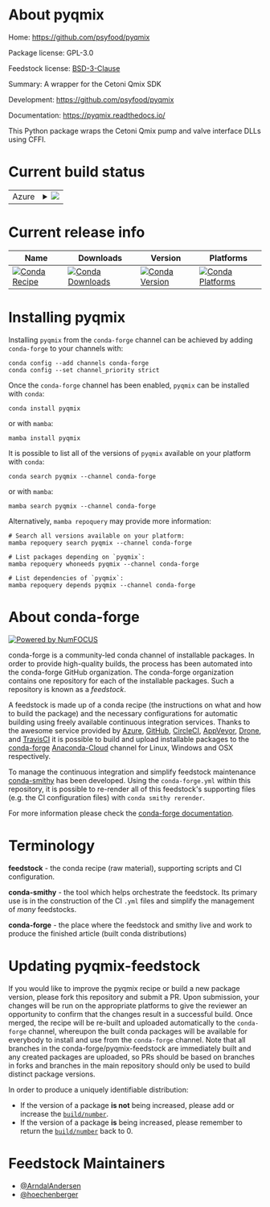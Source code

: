 About pyqmix
============

Home: https://github.com/psyfood/pyqmix

Package license: GPL-3.0

Feedstock license: [BSD-3-Clause](https://github.com/conda-forge/pyqmix-feedstock/blob/main/LICENSE.txt)

Summary: A wrapper for the Cetoni Qmix SDK

Development: https://github.com/psyfood/pyqmix

Documentation: https://pyqmix.readthedocs.io/

This Python package wraps the Cetoni Qmix pump and valve interface DLLs
using CFFI.


Current build status
====================


<table>
    
  <tr>
    <td>Azure</td>
    <td>
      <details>
        <summary>
          <a href="https://dev.azure.com/conda-forge/feedstock-builds/_build/latest?definitionId=4127&branchName=main">
            <img src="https://dev.azure.com/conda-forge/feedstock-builds/_apis/build/status/pyqmix-feedstock?branchName=main">
          </a>
        </summary>
        <table>
          <thead><tr><th>Variant</th><th>Status</th></tr></thead>
          <tbody><tr>
              <td>linux_64_python3.10.____cpython</td>
              <td>
                <a href="https://dev.azure.com/conda-forge/feedstock-builds/_build/latest?definitionId=4127&branchName=main">
                  <img src="https://dev.azure.com/conda-forge/feedstock-builds/_apis/build/status/pyqmix-feedstock?branchName=main&jobName=linux&configuration=linux_64_python3.10.____cpython" alt="variant">
                </a>
              </td>
            </tr><tr>
              <td>linux_64_python3.11.____cpython</td>
              <td>
                <a href="https://dev.azure.com/conda-forge/feedstock-builds/_build/latest?definitionId=4127&branchName=main">
                  <img src="https://dev.azure.com/conda-forge/feedstock-builds/_apis/build/status/pyqmix-feedstock?branchName=main&jobName=linux&configuration=linux_64_python3.11.____cpython" alt="variant">
                </a>
              </td>
            </tr><tr>
              <td>linux_64_python3.8.____cpython</td>
              <td>
                <a href="https://dev.azure.com/conda-forge/feedstock-builds/_build/latest?definitionId=4127&branchName=main">
                  <img src="https://dev.azure.com/conda-forge/feedstock-builds/_apis/build/status/pyqmix-feedstock?branchName=main&jobName=linux&configuration=linux_64_python3.8.____cpython" alt="variant">
                </a>
              </td>
            </tr><tr>
              <td>linux_64_python3.9.____cpython</td>
              <td>
                <a href="https://dev.azure.com/conda-forge/feedstock-builds/_build/latest?definitionId=4127&branchName=main">
                  <img src="https://dev.azure.com/conda-forge/feedstock-builds/_apis/build/status/pyqmix-feedstock?branchName=main&jobName=linux&configuration=linux_64_python3.9.____cpython" alt="variant">
                </a>
              </td>
            </tr><tr>
              <td>osx_64_python3.10.____cpython</td>
              <td>
                <a href="https://dev.azure.com/conda-forge/feedstock-builds/_build/latest?definitionId=4127&branchName=main">
                  <img src="https://dev.azure.com/conda-forge/feedstock-builds/_apis/build/status/pyqmix-feedstock?branchName=main&jobName=osx&configuration=osx_64_python3.10.____cpython" alt="variant">
                </a>
              </td>
            </tr><tr>
              <td>osx_64_python3.11.____cpython</td>
              <td>
                <a href="https://dev.azure.com/conda-forge/feedstock-builds/_build/latest?definitionId=4127&branchName=main">
                  <img src="https://dev.azure.com/conda-forge/feedstock-builds/_apis/build/status/pyqmix-feedstock?branchName=main&jobName=osx&configuration=osx_64_python3.11.____cpython" alt="variant">
                </a>
              </td>
            </tr><tr>
              <td>osx_64_python3.8.____cpython</td>
              <td>
                <a href="https://dev.azure.com/conda-forge/feedstock-builds/_build/latest?definitionId=4127&branchName=main">
                  <img src="https://dev.azure.com/conda-forge/feedstock-builds/_apis/build/status/pyqmix-feedstock?branchName=main&jobName=osx&configuration=osx_64_python3.8.____cpython" alt="variant">
                </a>
              </td>
            </tr><tr>
              <td>osx_64_python3.9.____cpython</td>
              <td>
                <a href="https://dev.azure.com/conda-forge/feedstock-builds/_build/latest?definitionId=4127&branchName=main">
                  <img src="https://dev.azure.com/conda-forge/feedstock-builds/_apis/build/status/pyqmix-feedstock?branchName=main&jobName=osx&configuration=osx_64_python3.9.____cpython" alt="variant">
                </a>
              </td>
            </tr><tr>
              <td>osx_arm64_python3.10.____cpython</td>
              <td>
                <a href="https://dev.azure.com/conda-forge/feedstock-builds/_build/latest?definitionId=4127&branchName=main">
                  <img src="https://dev.azure.com/conda-forge/feedstock-builds/_apis/build/status/pyqmix-feedstock?branchName=main&jobName=osx&configuration=osx_arm64_python3.10.____cpython" alt="variant">
                </a>
              </td>
            </tr><tr>
              <td>osx_arm64_python3.11.____cpython</td>
              <td>
                <a href="https://dev.azure.com/conda-forge/feedstock-builds/_build/latest?definitionId=4127&branchName=main">
                  <img src="https://dev.azure.com/conda-forge/feedstock-builds/_apis/build/status/pyqmix-feedstock?branchName=main&jobName=osx&configuration=osx_arm64_python3.11.____cpython" alt="variant">
                </a>
              </td>
            </tr><tr>
              <td>osx_arm64_python3.8.____cpython</td>
              <td>
                <a href="https://dev.azure.com/conda-forge/feedstock-builds/_build/latest?definitionId=4127&branchName=main">
                  <img src="https://dev.azure.com/conda-forge/feedstock-builds/_apis/build/status/pyqmix-feedstock?branchName=main&jobName=osx&configuration=osx_arm64_python3.8.____cpython" alt="variant">
                </a>
              </td>
            </tr><tr>
              <td>osx_arm64_python3.9.____cpython</td>
              <td>
                <a href="https://dev.azure.com/conda-forge/feedstock-builds/_build/latest?definitionId=4127&branchName=main">
                  <img src="https://dev.azure.com/conda-forge/feedstock-builds/_apis/build/status/pyqmix-feedstock?branchName=main&jobName=osx&configuration=osx_arm64_python3.9.____cpython" alt="variant">
                </a>
              </td>
            </tr><tr>
              <td>win_64_python3.10.____cpython</td>
              <td>
                <a href="https://dev.azure.com/conda-forge/feedstock-builds/_build/latest?definitionId=4127&branchName=main">
                  <img src="https://dev.azure.com/conda-forge/feedstock-builds/_apis/build/status/pyqmix-feedstock?branchName=main&jobName=win&configuration=win_64_python3.10.____cpython" alt="variant">
                </a>
              </td>
            </tr><tr>
              <td>win_64_python3.11.____cpython</td>
              <td>
                <a href="https://dev.azure.com/conda-forge/feedstock-builds/_build/latest?definitionId=4127&branchName=main">
                  <img src="https://dev.azure.com/conda-forge/feedstock-builds/_apis/build/status/pyqmix-feedstock?branchName=main&jobName=win&configuration=win_64_python3.11.____cpython" alt="variant">
                </a>
              </td>
            </tr><tr>
              <td>win_64_python3.8.____cpython</td>
              <td>
                <a href="https://dev.azure.com/conda-forge/feedstock-builds/_build/latest?definitionId=4127&branchName=main">
                  <img src="https://dev.azure.com/conda-forge/feedstock-builds/_apis/build/status/pyqmix-feedstock?branchName=main&jobName=win&configuration=win_64_python3.8.____cpython" alt="variant">
                </a>
              </td>
            </tr><tr>
              <td>win_64_python3.9.____cpython</td>
              <td>
                <a href="https://dev.azure.com/conda-forge/feedstock-builds/_build/latest?definitionId=4127&branchName=main">
                  <img src="https://dev.azure.com/conda-forge/feedstock-builds/_apis/build/status/pyqmix-feedstock?branchName=main&jobName=win&configuration=win_64_python3.9.____cpython" alt="variant">
                </a>
              </td>
            </tr>
          </tbody>
        </table>
      </details>
    </td>
  </tr>
</table>

Current release info
====================

| Name | Downloads | Version | Platforms |
| --- | --- | --- | --- |
| [![Conda Recipe](https://img.shields.io/badge/recipe-pyqmix-green.svg)](https://anaconda.org/conda-forge/pyqmix) | [![Conda Downloads](https://img.shields.io/conda/dn/conda-forge/pyqmix.svg)](https://anaconda.org/conda-forge/pyqmix) | [![Conda Version](https://img.shields.io/conda/vn/conda-forge/pyqmix.svg)](https://anaconda.org/conda-forge/pyqmix) | [![Conda Platforms](https://img.shields.io/conda/pn/conda-forge/pyqmix.svg)](https://anaconda.org/conda-forge/pyqmix) |

Installing pyqmix
=================

Installing `pyqmix` from the `conda-forge` channel can be achieved by adding `conda-forge` to your channels with:

```
conda config --add channels conda-forge
conda config --set channel_priority strict
```

Once the `conda-forge` channel has been enabled, `pyqmix` can be installed with `conda`:

```
conda install pyqmix
```

or with `mamba`:

```
mamba install pyqmix
```

It is possible to list all of the versions of `pyqmix` available on your platform with `conda`:

```
conda search pyqmix --channel conda-forge
```

or with `mamba`:

```
mamba search pyqmix --channel conda-forge
```

Alternatively, `mamba repoquery` may provide more information:

```
# Search all versions available on your platform:
mamba repoquery search pyqmix --channel conda-forge

# List packages depending on `pyqmix`:
mamba repoquery whoneeds pyqmix --channel conda-forge

# List dependencies of `pyqmix`:
mamba repoquery depends pyqmix --channel conda-forge
```


About conda-forge
=================

[![Powered by
NumFOCUS](https://img.shields.io/badge/powered%20by-NumFOCUS-orange.svg?style=flat&colorA=E1523D&colorB=007D8A)](https://numfocus.org)

conda-forge is a community-led conda channel of installable packages.
In order to provide high-quality builds, the process has been automated into the
conda-forge GitHub organization. The conda-forge organization contains one repository
for each of the installable packages. Such a repository is known as a *feedstock*.

A feedstock is made up of a conda recipe (the instructions on what and how to build
the package) and the necessary configurations for automatic building using freely
available continuous integration services. Thanks to the awesome service provided by
[Azure](https://azure.microsoft.com/en-us/services/devops/), [GitHub](https://github.com/),
[CircleCI](https://circleci.com/), [AppVeyor](https://www.appveyor.com/),
[Drone](https://cloud.drone.io/welcome), and [TravisCI](https://travis-ci.com/)
it is possible to build and upload installable packages to the
[conda-forge](https://anaconda.org/conda-forge) [Anaconda-Cloud](https://anaconda.org/)
channel for Linux, Windows and OSX respectively.

To manage the continuous integration and simplify feedstock maintenance
[conda-smithy](https://github.com/conda-forge/conda-smithy) has been developed.
Using the ``conda-forge.yml`` within this repository, it is possible to re-render all of
this feedstock's supporting files (e.g. the CI configuration files) with ``conda smithy rerender``.

For more information please check the [conda-forge documentation](https://conda-forge.org/docs/).

Terminology
===========

**feedstock** - the conda recipe (raw material), supporting scripts and CI configuration.

**conda-smithy** - the tool which helps orchestrate the feedstock.
                   Its primary use is in the construction of the CI ``.yml`` files
                   and simplify the management of *many* feedstocks.

**conda-forge** - the place where the feedstock and smithy live and work to
                  produce the finished article (built conda distributions)


Updating pyqmix-feedstock
=========================

If you would like to improve the pyqmix recipe or build a new
package version, please fork this repository and submit a PR. Upon submission,
your changes will be run on the appropriate platforms to give the reviewer an
opportunity to confirm that the changes result in a successful build. Once
merged, the recipe will be re-built and uploaded automatically to the
`conda-forge` channel, whereupon the built conda packages will be available for
everybody to install and use from the `conda-forge` channel.
Note that all branches in the conda-forge/pyqmix-feedstock are
immediately built and any created packages are uploaded, so PRs should be based
on branches in forks and branches in the main repository should only be used to
build distinct package versions.

In order to produce a uniquely identifiable distribution:
 * If the version of a package **is not** being increased, please add or increase
   the [``build/number``](https://docs.conda.io/projects/conda-build/en/latest/resources/define-metadata.html#build-number-and-string).
 * If the version of a package **is** being increased, please remember to return
   the [``build/number``](https://docs.conda.io/projects/conda-build/en/latest/resources/define-metadata.html#build-number-and-string)
   back to 0.

Feedstock Maintainers
=====================

* [@ArndalAndersen](https://github.com/ArndalAndersen/)
* [@hoechenberger](https://github.com/hoechenberger/)

